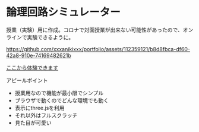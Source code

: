 # 論理回路シミュレーター
授業（実験）用に作成。コロナで対面授業が出来ない可能性があったので、オンラインで実験できるように。


https://github.com/xxxanikixxx/portfolio/assets/112359121/b8d8fbca-df60-42a8-910e-74169482621b


[ここから体験できます](https://www.cis.nagasaki-u.ac.jp/jikken1/index.html)

アピールポイント
- 授業用なので機能が最小限でシンプル
- ブラウザで動くのでどんな環境でも動く
- 表示にthree.jsを利用
- それ以外はフルスクラッチ
- 見た目が可愛い
